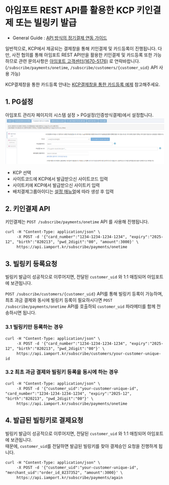 # 아임포트 REST API를 활용한 KCP 키인결제 또는 빌링키 발급  

- General Guide : [API 방식의 정기결제 연동 가이드](https://docs.iamport.kr/implementation/subscription?lang=ko#issue-billing-a)

일반적으로, KCP에서 제공되는 결제창을 통해 키인결제 및 카드등록이 진행됩니다. 다만, 사전 협의를 통해 아임포트 REST API만을 활용한 키인결제 및 카드등록 또한 가능하므로 관련 문의사항은 [아임포트 고객센터(1670-5176)](cs@iamport.kr) 로 연락바랍니다.  
(`/subscribe/payments/onetime`, `/subscribe/customers/{customer_uid}` API 사용 가능)

KCP결제창을 통한 카드등록 안내는 [KCP결제창을 통한 카드등록 예제](/비인증결제/example/kcp-request-billing-key.md) 참고해주세요.  


## 1. PG설정  
아임포트 관리자 페이지의 시스템 설정 > PG설정(인증방식결제)에서 설정합니다.  
![REST API방식의 KCP 빌링 설정](../screenshot/kcp-api-setting.png)

- KCP 선택  
- 사이트코드에 KCP에서 발급받으신 사이트코드 입력  
- 사이트키에 KCP에서 발급받으신 사이트키 입력  
- 배치결제그룹아이디는 [설정 매뉴얼](http://www.iamport.kr/download/kcp-billing.pdf)에 따라 생성 후 입력  

## 2. 키인결제 API  
키인결제는 `POST /subscribe/payments/onetime` API 를 사용해 진행됩니다.  

```
curl -H "Content-Type: application/json" \   
     -X POST -d '{"card_number":"1234-1234-1234-1234", "expiry":"2025-12", "birth":"820213", "pwd_2digit":"00", "amount":3000}' \
     https://api.iamport.kr/subscribe/payments/onetime
```

## 3. 빌링키 등록요청  
빌링키 발급이 성공적으로 이루어지면, 전달된 `customer_uid` 와 1:1 매칭되어 아임포트에 보관됩니다.  

`POST /subscribe/customers/{customer_uid}` API를 통해 빌링키 등록이 가능하며, 최초 과금 결제와 동시에 빌링키 등록이 필요하시다면 `POST /subscribe/payments/onetime` API를 호출하되 `customer_uid` 파라메터를 함께 전송하시면 됩니다.  

### 3.1 빌링키만 등록하는 경우  
```
curl -H "Content-Type: application/json" \   
     -X POST -d '{"card_number":"1234-1234-1234-1234", "expiry":"2025-12", "birth":"820213", "pwd_2digit":"00"}' \
     https://api.iamport.kr/subscribe/customers/your-customer-unique-id
```

### 3.2 최초 과금 결제와 빌링키 등록을 동시에 하는 경우  
```
curl -H "Content-Type: application/json" \   
     -X POST -d '{"customer_uid":"your-customer-unique-id", "card_number":"1234-1234-1234-1234", "expiry":"2025-12", "birth":"820213", "pwd_2digit":"00"}' \
     https://api.iamport.kr/subscribe/payments/onetime
```

## 4. 발급된 빌링키로 결제요청  
빌링키 발급이 성공적으로 이루어지면, 전달된 `customer_uid` 와 1:1 매칭되어 아임포트에 보관됩니다.  
때문에, `customer_uid`를 전달하면 발급된 빌링키를 찾아 결제승인 요청을 진행하게 됩니다.  

```
curl -H "Content-Type: application/json" \   
     -X POST -d '{"customer_uid":"your-customer-unique-id", "merchant_uid":"order_id_8237352", "amount":3000}' \
     https://api.iamport.kr/subscribe/payments/again
```
